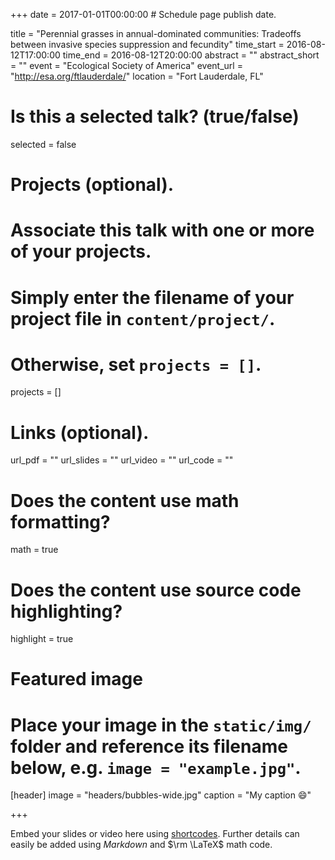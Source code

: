 +++
date = 2017-01-01T00:00:00  # Schedule page publish date.

title = "Perennial grasses in annual-dominated communities: Tradeoffs between invasive species suppression and fecundity"
time_start = 2016-08-12T17:00:00
time_end = 2016-08-12T20:00:00
abstract = ""
abstract_short = ""
event = "Ecological Society of America"
event_url = "http://esa.org/ftlauderdale/"
location = "Fort Lauderdale, FL"

# Is this a selected talk? (true/false)
selected = false

# Projects (optional).
#   Associate this talk with one or more of your projects.
#   Simply enter the filename of your project file in `content/project/`.
#   Otherwise, set `projects = []`.
projects = []

# Links (optional).
url_pdf = ""
url_slides = ""
url_video = ""
url_code = ""

# Does the content use math formatting?
math = true

# Does the content use source code highlighting?
highlight = true

# Featured image
# Place your image in the `static/img/` folder and reference its filename below, e.g. `image = "example.jpg"`.
[header]
image = "headers/bubbles-wide.jpg"
caption = "My caption :smile:"

+++

Embed your slides or video here using [shortcodes](https://sourcethemes.com/academic/post/writing-markdown-latex/). Further details can easily be added using *Markdown* and $\rm \LaTeX$ math code.

